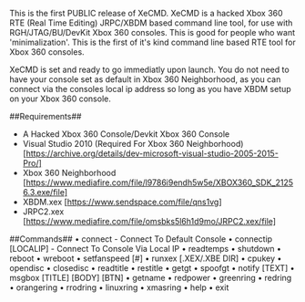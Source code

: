 This is the first PUBLIC release of XeCMD. XeCMD is a hacked Xbox 360 RTE (Real Time Editing) JRPC/XBDM based command line tool, for use with RGH/JTAG/BU/DevKit Xbox 360 consoles. This is good for people who want 'minimalization'. This is the first of it's kind command line based RTE tool for Xbox 360 consoles.

XeCMD is set and ready to go immediatly upon launch. You do not need to have your console set as default in Xbox 360 Neighborhood, as you can connect via the consoles local ip address so long as you have XBDM setup on your Xbox 360 console.

##Requirements##
- A Hacked Xbox 360 Console/Devkit Xbox 360 Console
- Visual Studio 2010 (Required For Xbox 360 Neighborhood) [https://archive.org/details/dev-microsoft-visual-studio-2005-2015-Pro/]
- Xbox 360 Neighborhood [https://www.mediafire.com/file/l9786i9endh5w5e/XBOX360_SDK_21256.3.exe/file]
- XBDM.xex [https://www.sendspace.com/file/qns1vg]
- JRPC2.xex [https://www.mediafire.com/file/omsbks5l6h1d9mo/JRPC2.xex/file]

##Commands##
• connect                        - Connect To Default Console
• connectip [LOCALIP]            - Connect To Console Via Local IP
• readtemps
• shutdown
• reboot
• wreboot
• setfanspeed [#]
• runxex [.XEX/.XBE DIR]
• cpukey
• opendisc
• closedisc
• readtitle
• restitle
• getgt
• spoofgt
• notify [TEXT]
• msgbox [TITLE] [BODY] [BTN]
• getname
• redpower
• greenring
• redring
• orangering
• rrodring
• linuxring
• xmasring
• help
• exit
